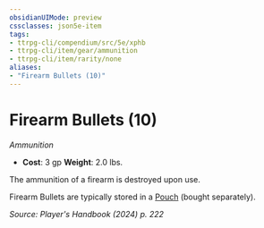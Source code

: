 ```yaml
---
obsidianUIMode: preview
cssclasses: json5e-item
tags:
- ttrpg-cli/compendium/src/5e/xphb
- ttrpg-cli/item/gear/ammunition
- ttrpg-cli/item/rarity/none
aliases: 
- "Firearm Bullets (10)"
---
```

# Firearm Bullets (10)
*Ammunition*  


- **Cost**: 3 gp
**Weight**: 2.0 lbs.

The ammunition of a firearm is destroyed upon use.

Firearm Bullets are typically stored in a [Pouch](3-Compendium/items/pouch-xphb.md) (bought separately).

*Source: Player's Handbook (2024) p. 222*